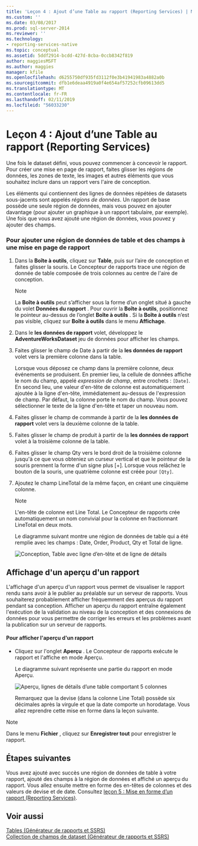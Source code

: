 ```yaml
---
title: 'Leçon 4 : Ajout d’une Table au rapport (Reporting Services) | Microsoft Docs'
ms.custom: ''
ms.date: 03/08/2017
ms.prod: sql-server-2014
ms.reviewer: ''
ms.technology:
- reporting-services-native
ms.topic: conceptual
ms.assetid: 5ddf2914-bcdd-427d-8cba-0ccb8342f819
author: maggiesMSFT
ms.author: maggies
manager: kfile
ms.openlocfilehash: d6255750df935fd3112f0e3b41941983a4882a0b
ms.sourcegitcommit: dfb1e6deaa4919a0f4e654af57252cfb09613dd5
ms.translationtype: MT
ms.contentlocale: fr-FR
ms.lasthandoff: 02/11/2019
ms.locfileid: "56033230"
---
```

# <a name="lesson-4-adding-a-table-to-the-report-reporting-services"></a>Leçon 4 : Ajout d’une Table au rapport (Reporting Services)
  Une fois le dataset défini, vous pouvez commencer à concevoir le rapport. Pour créer une mise en page de rapport, faites glisser les régions de données, les zones de texte, les images et autres éléments que vous souhaitez inclure dans un rapport vers l'aire de conception.  
  
 Les éléments qui contiennent des lignes de données répétées de datasets sous-jacents sont appelés *régions de données*. Un rapport de base possède une seule région de données, mais vous pouvez en ajouter davantage (pour ajouter un graphique à un rapport tabulaire, par exemple). Une fois que vous avez ajouté une région de données, vous pouvez y ajouter des champs.  
  
### <a name="to-add-a-table-data-region-and-fields-to-a-report-layout"></a>Pour ajouter une région de données de table et des champs à une mise en page de rapport  
  
1.  Dans la **Boîte à outils**, cliquez sur **Table**, puis sur l’aire de conception et faites glisser la souris. Le Concepteur de rapports trace une région de donnée de table composée de trois colonnes au centre de l'aire de conception.  
  
    > [!NOTE]  
    >  La **Boîte à outils** peut s’afficher sous la forme d’un onglet situé à gauche du volet **Données du rapport** . Pour ouvrir la **Boîte à outils**, positionnez le pointeur au-dessus de l’onglet **Boîte à outils** . Si la **Boîte à outils** n’est pas visible, cliquez sur **Boîte à outils** dans le menu **Affichage**.  
  
2.  Dans le **les données de rapport** volet, développez le **AdventureWorksDataset** jeu de données pour afficher les champs.  
  
3.  Faites glisser le champ de Date à partir de la **les données de rapport** volet vers la première colonne dans la table.  
  
     Lorsque vous déposez ce champ dans la première colonne, deux événements se produisent. En premier lieu, la cellule de données affiche le nom du champ, appelé *expression de champ*, entre crochets : `[Date]`. En second lieu, une valeur d'en-tête de colonne est automatiquement ajoutée à la ligne d'en-tête, immédiatement au-dessus de l'expression de champ. Par défaut, la colonne porte le nom du champ. Vous pouvez sélectionner le texte de la ligne d'en-tête et taper un nouveau nom.  
  
4.  Faites glisser le champ de commande à partir de la **les données de rapport** volet vers la deuxième colonne de la table.  
  
5.  Faites glisser le champ de produit à partir de la **les données de rapport** volet à la troisième colonne de la table.  
  
6.  Faites glisser le champ Qty vers le bord droit de la troisième colonne jusqu'à ce que vous obteniez un curseur vertical et que le pointeur de la souris prennent la forme d'un signe plus [+]. Lorsque vous relâchez le bouton de la souris, une quatrième colonne est créée pour `[Qty]`.  
  
7.  Ajoutez le champ LineTotal de la même façon, en créant une cinquième colonne.  
  
    > [!NOTE]  
    >  L'en-tête de colonne est Line Total. Le Concepteur de rapports crée automatiquement un nom convivial pour la colonne en fractionnant LineTotal en deux mots.  
  
     Le diagramme suivant montre une région de données de table qui a été remplie avec les champs : Date, Order, Product, Qty et Total de ligne.  
  
     ![Conception, Table avec ligne d’en-tête et de ligne de détails](../../2014/tutorials/media/rs-basictabledetailsdesign.gif "conception, Table avec ligne d’en-tête et de ligne de détails")  
  
## <a name="preview-your-report"></a>Affichage d'un aperçu d'un rapport  
 L'affichage d'un aperçu d'un rapport vous permet de visualiser le rapport rendu sans avoir à le publier au préalable sur un serveur de rapports. Vous souhaiterez probablement afficher fréquemment des aperçus du rapport pendant sa conception. Afficher un aperçu du rapport entraîne également l'exécution de la validation au niveau de la conception et des connexions de données pour vous permettre de corriger les erreurs et les problèmes avant la publication sur un serveur de rapports.  
  
#### <a name="to-preview-a-report"></a>Pour afficher l'aperçu d'un rapport  
  
-   Cliquez sur l'onglet **Aperçu** . Le Concepteur de rapports exécute le rapport et l'affiche en mode Aperçu.  
  
     Le diagramme suivant représente une partie du rapport en mode Aperçu.  
  
     ![Aperçu, lignes de détails d’une table comportant 5 colonnes](../../2014/tutorials/media/rs-basictabledetailspreview.gif "Aperçu, lignes de détails d’une table comportant 5 colonnes")  
  
     Remarquez que la devise (dans la colonne Line Total) possède six décimales après la virgule et que la date comporte un horodatage. Vous allez reprendre cette mise en forme dans la leçon suivante.  
  
> [!NOTE]  
>  Dans le menu **Fichier** , cliquez sur **Enregistrer tout** pour enregistrer le rapport.  
  
## <a name="next-steps"></a>Étapes suivantes  
 Vous avez ajouté avec succès une région de données de table à votre rapport, ajouté des champs à la région de données et affiché un aperçu du rapport. Vous allez ensuite mettre en forme des en-têtes de colonnes et des valeurs de devise et de date. Consultez [leçon 5 : Mise en forme d’un rapport &#40;Reporting Services&#41;](../reporting-services/lesson-5-formatting-a-report-reporting-services.md).  
  
## <a name="see-also"></a>Voir aussi  
 [Tables &#40;Générateur de rapports et SSRS&#41;](report-design/tables-report-builder-and-ssrs.md)   
 [Collection de champs de dataset &#40;Générateur de rapports et SSRS&#41;](report-data/dataset-fields-collection-report-builder-and-ssrs.md)  
  
  
